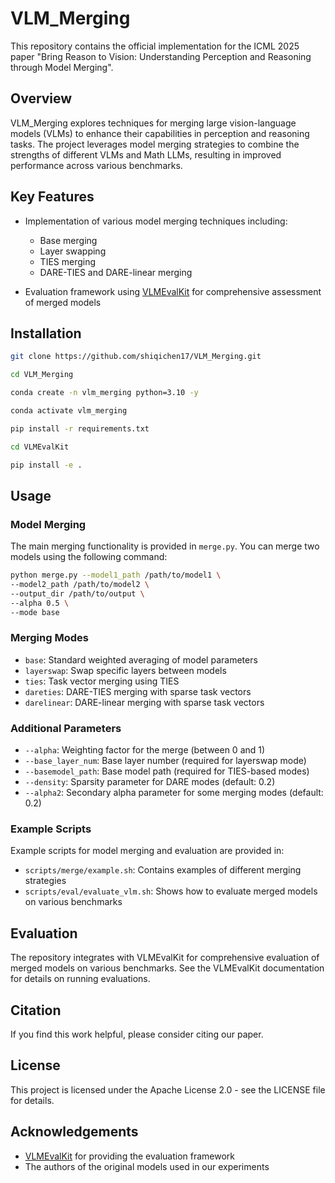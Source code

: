 # VLM_Merging

This repository contains the official implementation for the ICML 2025 paper "Bring Reason to Vision: Understanding Perception and Reasoning through Model Merging".

## Overview

VLM_Merging explores techniques for merging large vision-language models (VLMs) to enhance their capabilities in perception and reasoning tasks. The project leverages model merging strategies to combine the strengths of different VLMs and Math LLMs, resulting in improved performance across various benchmarks.

## Key Features

- Implementation of various model merging techniques including:
  - Base merging
  - Layer swapping
  - TIES merging
  - DARE-TIES and DARE-linear merging

- Evaluation framework using [VLMEvalKit](https://github.com/open-compass/VLMEvalKit) for comprehensive assessment of merged models

## Installation

```bash
git clone https://github.com/shiqichen17/VLM_Merging.git

cd VLM_Merging

conda create -n vlm_merging python=3.10 -y

conda activate vlm_merging

pip install -r requirements.txt

cd VLMEvalKit

pip install -e .
```

## Usage

### Model Merging

The main merging functionality is provided in `merge.py`. You can merge two models using the following command:

```bash
python merge.py --model1_path /path/to/model1 \
--model2_path /path/to/model2 \
--output_dir /path/to/output \
--alpha 0.5 \
--mode base
```

### Merging Modes

- `base`: Standard weighted averaging of model parameters
- `layerswap`: Swap specific layers between models
- `ties`: Task vector merging using TIES
- `dareties`: DARE-TIES merging with sparse task vectors
- `darelinear`: DARE-linear merging with sparse task vectors

### Additional Parameters

- `--alpha`: Weighting factor for the merge (between 0 and 1)
- `--base_layer_num`: Base layer number (required for layerswap mode)
- `--basemodel_path`: Base model path (required for TIES-based modes)
- `--density`: Sparsity parameter for DARE modes (default: 0.2)
- `--alpha2`: Secondary alpha parameter for some merging modes (default: 0.2)

### Example Scripts

Example scripts for model merging and evaluation are provided in:
- `scripts/merge/example.sh`: Contains examples of different merging strategies
- `scripts/eval/evaluate_vlm.sh`: Shows how to evaluate merged models on various benchmarks

## Evaluation

The repository integrates with VLMEvalKit for comprehensive evaluation of merged models on various benchmarks. See the VLMEvalKit documentation for details on running evaluations.

## Citation

If you find this work helpful, please consider citing our paper.

## License

This project is licensed under the Apache License 2.0 - see the LICENSE file for details.

## Acknowledgements

- [VLMEvalKit](https://github.com/open-compass/VLMEvalKit) for providing the evaluation framework
- The authors of the original models used in our experiments